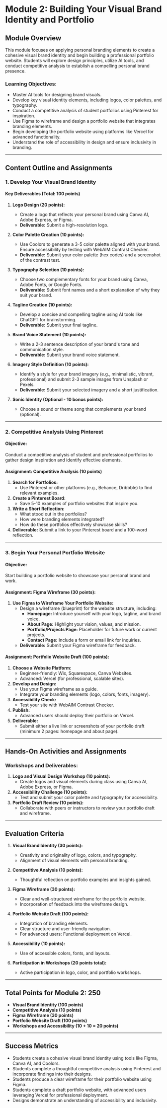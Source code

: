 # Module 2: Building Your Visual Brand Identity and Portfolio

## Module Overview
This module focuses on applying personal branding elements to create a cohesive visual brand identity and begin building a professional portfolio website. Students will explore design principles, utilize AI tools, and conduct competitive analysis to establish a compelling personal brand presence.

### Learning Objectives:
- Master AI tools for designing brand visuals.
- Develop key visual identity elements, including logos, color palettes, and typography.
- Conduct a competitive analysis of student portfolios using Pinterest for inspiration.
- Use Figma to wireframe and design a portfolio website that integrates branding elements.
- Begin developing the portfolio website using platforms like Vercel for advanced functionality.
- Understand the role of accessibility in design and ensure inclusivity in branding.

---

## Content Outline and Assignments

### 1. Develop Your Visual Brand Identity
#### **Key Deliverables (Total: 100 points)**

1. **Logo Design (20 points):**
   - Create a logo that reflects your personal brand using Canva AI, Adobe Express, or Figma.
   - **Deliverable:** Submit a high-resolution logo.

2. **Color Palette Creation (10 points):**
   - Use Coolors to generate a 3-5 color palette aligned with your brand. Ensure accessibility by testing with WebAIM Contrast Checker.
   - **Deliverable:** Submit your color palette (hex codes) and a screenshot of the contrast test.

3. **Typography Selection (10 points):**
   - Choose two complementary fonts for your brand using Canva, Adobe Fonts, or Google Fonts.
   - **Deliverable:** Submit font names and a short explanation of why they suit your brand.

4. **Tagline Creation (10 points):**
   - Develop a concise and compelling tagline using AI tools like ChatGPT for brainstorming.
   - **Deliverable:** Submit your final tagline.

5. **Brand Voice Statement (10 points):**
   - Write a 2-3 sentence description of your brand's tone and communication style.
   - **Deliverable:** Submit your brand voice statement.

6. **Imagery Style Definition (10 points):**
   - Identify a style for your brand imagery (e.g., minimalistic, vibrant, professional) and submit 2-3 sample images from Unsplash or Pexels.
   - **Deliverable:** Submit your selected imagery and a short justification.

7. **Sonic Identity (Optional - 10 bonus points):**
   - Choose a sound or theme song that complements your brand (optional).

---

### 2. Competitive Analysis Using Pinterest
#### **Objective:**
Conduct a competitive analysis of student and professional portfolios to gather design inspiration and identify effective elements.

#### **Assignment: Competitive Analysis (10 points)**
1. **Search for Portfolios:**
   - Use Pinterest or other platforms (e.g., Behance, Dribbble) to find relevant examples.
2. **Create a Pinterest Board:**
   - Save 5-10 examples of portfolio websites that inspire you.
3. **Write a Short Reflection:**
   - What stood out in the portfolios?
   - How were branding elements integrated?
   - How do these portfolios effectively showcase skills?
4. **Deliverable:** Submit a link to your Pinterest board and a 100-word reflection.

---

### 3. Begin Your Personal Portfolio Website
#### **Objective:**
Start building a portfolio website to showcase your personal brand and work.

#### **Assignment: Figma Wireframe (30 points):**
1. **Use Figma to Wireframe Your Portfolio Website:**
   - Design a wireframe (blueprint) for the website structure, including:
     - **Homepage:** Introduce yourself with your logo, tagline, and brand voice.
     - **About Page:** Highlight your vision, values, and mission.
     - **Portfolio/Projects Page:** Placeholder for future work or current projects.
     - **Contact Page:** Include a form or email link for inquiries.
   - **Deliverable:** Submit your Figma wireframe for feedback.

#### **Assignment: Portfolio Website Draft (100 points):**
1. **Choose a Website Platform:**
   - Beginner-friendly: Wix, Squarespace, Canva Websites.
   - Advanced: Vercel (for professional, scalable sites).
2. **Develop and Design:**
   - Use your Figma wireframe as a guide.
   - Integrate your branding elements (logo, colors, fonts, imagery).
3. **Accessibility Check:**
   - Test your site with WebAIM Contrast Checker.
4. **Publish:**
   - Advanced users should deploy their portfolio on Vercel.
5. **Deliverable:**
   - Submit either a live link or screenshots of your portfolio draft (minimum 2 pages: homepage and about page).

---

## Hands-On Activities and Assignments
### Workshops and Deliverables:
1. **Logo and Visual Design Workshop (10 points):**
   - Create logos and visual elements during class using Canva AI, Adobe Express, or Figma.
2. **Accessibility Challenge (10 points):**
   - Test and submit your color palette and typography for accessibility.
3. **Portfolio Draft Review (10 points):**
   - Collaborate with peers or instructors to review your portfolio draft and wireframe.

---

## Evaluation Criteria
1. **Visual Brand Identity (30 points):**
   - Creativity and originality of logo, colors, and typography.
   - Alignment of visual elements with personal branding.

2. **Competitive Analysis (10 points):**
   - Thoughtful reflection on portfolio examples and insights gained.

3. **Figma Wireframe (30 points):**
   - Clear and well-structured wireframe for the portfolio website.
   - Incorporation of feedback into the wireframe design.

4. **Portfolio Website Draft (100 points):**
   - Integration of branding elements.
   - Clear structure and user-friendly navigation.
   - For advanced users: Functional deployment on Vercel.

5. **Accessibility (10 points):**
   - Use of accessible colors, fonts, and layouts.

6. **Participation in Workshops (20 points total):**
   - Active participation in logo, color, and portfolio workshops.

---

## Total Points for Module 2: 250
- **Visual Brand Identity (100 points)**
- **Competitive Analysis (10 points)**
- **Figma Wireframe (30 points)**
- **Portfolio Website Draft (100 points)**
- **Workshops and Accessibility (10 + 10 = 20 points)**

---

## Success Metrics
- Students create a cohesive visual brand identity using tools like Figma, Canva AI, and Coolors.
- Students complete a thoughtful competitive analysis using Pinterest and incorporate findings into their designs.
- Students produce a clear wireframe for their portfolio website using Figma.
- Students complete a draft portfolio website, with advanced users leveraging Vercel for professional deployment.
- Designs demonstrate an understanding of accessibility and inclusivity.
